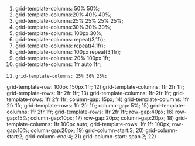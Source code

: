 1) grid-template-columns: 50% 50%;
2) grid-template-columns:20% 40% 40%;
3) grid-template-columns:25% 25% 25% 25%;
4) grid-template-columns:30% 30% 30%;
5) grid-template-columns: 100px 30%; 
6) grid-template-columns: repeat(3,1fr);  
7) grid-template-columns: repeat(4,1fr);  
8) grid-template-columns: 100px repeat(3,1fr);
9) grid-template-columns: 20% 100px 1fr;
10)  grid-template-columns: 1fr auto 1fr;
11)     grid-template-columns: 25% 50% 25%;
   grid-template-row: 100px 150px 1fr;
12)  grid-template-columns: 1fr 2fr 1fr;
   grid-template-rows: 1fr 2fr 1fr;
13)   grid-template-columns: 1fr 2fr 1fr;
  grid-template-rows: 1fr 2fr 1fr;
  column-gap: 15px;
14)   grid-template-columns: 1fr 2fr 1fr;
  grid-template-rows: 1fr 2fr 1fr;
  column-gap: 5%;
15)   grid-template-columns: 1fr 2fr 1fr;
  grid-template-rows: 1fr 2fr 1fr;
  row-gap:40px;
16)   row-gap:15%;
  column-gap:10px;
17) row-gap:20px;
  column-gap:20px;
18) grid-template-columns: 1fr 100px auto;
  grid-template-rows: 1fr 1fr 100px;
  row-gap:10%;
  column-gap:20px;
19) grid-column-start:3;
20) grid-column-start:2;
  grid-column-end:4;
21)  grid-column-start: span 2;
22)  